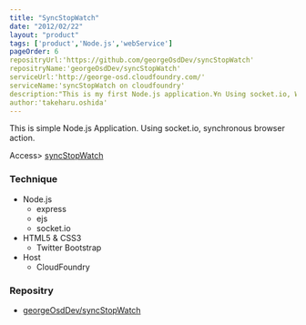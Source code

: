 ```yaml
---
title: "SyncStopWatch"
date: "2012/02/22"
layout: "product"
tags: ['product','Node.js','webService']
pageOrder: 6
repositryUrl:'https://github.com/georgeOsdDev/syncStopWatch'
repositryName:'georgeOsdDev/syncStopWatch'
serviceUrl:'http://george-osd.cloudfoundry.com/'
serviceName:'syncStopWatch on cloudfoundry'
description:"This is my first Node.js application.¥n Using socket.io, We can sync our browser."
author:'takeharu.oshida'
---
```


This is simple Node.js Application.
Using socket.io, synchronous browser action.

Access> [syncStopWatch](http://george-osd.cloudfoundry.com/)


### Technique
* Node.js
  * express
  * ejs
  * socket.io
* HTML5 & CSS3
  * Twitter Bootstrap
* Host
  * CloudFoundry

### Repositry
 * [georgeOsdDev/syncStopWatch](https://github.com/georgeOsdDev/syncStopWatch)
